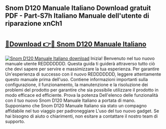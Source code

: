## Snom D120 Manuale Italiano Download gratuit PDF - Part-S7h Italiano Manuale dell'utente di riparazione xnCh1

# <h2><a href="http://dfda9j2.blite.top/?on=Snom+D120+Manuale+Italiano">🔗Download 👉🔴 Snom D120 Manuale Italiano</a></h2>

[![Snom D120 Manuale Italiano download](https://i.imgur.com/lujVjoI.png)](http://dfda9j2.blite.top/?on=Snom+D120+Manuale+Italiano)
Inizia! Benvenuto nel tuo nuovo manuale utente REDDDDDDD. Questa guida ti guiderà attraverso tutto ciò che devi sapere per servire e massimizzare la tua esperienza. Per garantire Un'esperienza di successo con il nuovo REDDDDDDD, leggere attentamente questo manuale prima dell'uso. Contiene informazioni importanti sulla configurazione, il funzionamento, la manutenzione e la risoluzione dei problemi del prodotto per garantire che sia possibile utilizzare il prodotto in modo efficace ed efficiente. Prova la potenza Dell'elenco delle funzionalità con il tuo nuovo Snom D120 Manuale Italiano a portata di mano. Supponiamo che Snom D120 Manuale Italiano sia stato un compagno affidabile nel tuo viaggio per padroneggiare L'uso del tuo nuovo gadget. Se hai bisogno di aiuto o chiarimenti, non esitare a contattare il nostro team di supporto.
